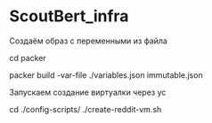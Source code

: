 # ScoutBert_infra

Создаём образ с переменными из файла

cd packer

packer  build -var-file ./variables.json immutable.json

Запускаем создание виртуалки через yc

cd ./config-scripts/
./create-reddit-vm.sh
